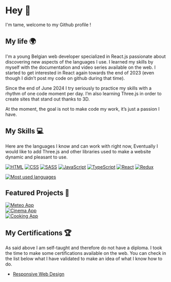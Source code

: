 # Hey 👋

I'm tame, welcome to my Github profile !

## My life 🌍

I'm a young Belgian web developer specialized in React.js passionate about discovering new aspects of the languages I use. I learned my skills by myself with the documentation and video series available on the web. I started to get interested in React again towards the end of 2023 (even though I didn’t post my code on github during that time).

Since the end of June 2024 I try seriously to practice my skills with a rhythm of one code moment per day. I’m also learning Three.js in order to create sites that stand out thanks to 3D.

At the moment, the goal is not to make code my work, it’s just a passion I have.

## My Skills 💻

Here are the languages I know and can work with right now, Eventually I would like to add Three.js and other libraries used to make a website dynamic and pleasant to use.

[![HTML](https://img.shields.io/badge/HTML5-E34F26?style=for-the-badge&logo=html5&logoColor=white)](https://github.com/tame84)
[![CSS](https://img.shields.io/badge/CSS3-1572B6?style=for-the-badge&logo=css3&logoColor=white)](https://github.com/tame84)
[![SASS](https://img.shields.io/badge/Sass-CC6699?style=for-the-badge&logo=sass&logoColor=white)](https://github.com/tame84)
[![JavaScript](https://img.shields.io/badge/JavaScript-F7DF1E?style=for-the-badge&logo=javascript&logoColor=black)](https://github.com/tame84)
[![TypeScript](https://img.shields.io/badge/TypeScript-007ACC?style=for-the-badge&logo=typescript&logoColor=white)](https://github.com/tame84)
[![React](https://img.shields.io/badge/React-20232A?style=for-the-badge&logo=react&logoColor=61DAFB)](https://github.com/tame84)
[![Redux](https://img.shields.io/badge/Redux-764ABC?style=for-the-badge&logo=redux&logoColor=white)](https://github.com/tame84)

[![Most used languages](https://github-readme-stats.vercel.app/api/top-langs/?username=tame84&theme=tokyonight&layout=donut)](https://github.com/tame84)

## Featured Projects 🚀

<div>
  <a href="https://github.com/tame84/meteo-app" style="margin-bottom: 10px;">
    <img src="https://github-readme-stats.vercel.app/api/pin/?username=tame84&repo=meteo-app&theme=tokyonight" alt="Meteo App">
  </a>
  <br />
  <a href="https://github.com/tame84/cinema-app">
    <img src="https://github-readme-stats.vercel.app/api/pin/?username=tame84&repo=cinema-app&theme=tokyonight" alt="Cinema App">
  </a>
  <br />
  <a href="https://github.com/tame84/cinema-app">
    <img src="https://github-readme-stats.vercel.app/api/pin/?username=tame84&repo=cooking-app&theme=tokyonight" alt="Cooking App">
  </a>
</div>

## My Certifications 🏆

As said above I am self-taught and therefore do not have a diploma. I took the time to make some certifications available on the web. You can check in the list below what I have validated to make an idea of what I know how to do.

- [Responsive Web Design](https://www.freecodecamp.org/certification/tame84/responsive-web-design)

<!---
tame84/tame84 is a ✨ special ✨ repository because its `README.md` (this file) appears on your GitHub profile.
You can click the Preview link to take a look at your changes.
--->
